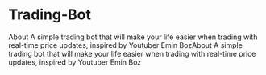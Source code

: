 # Trading-Bot
About A simple trading bot that will make your life easier when trading with real-time price updates, inspired by Youtuber Emin BozAbout A simple trading bot that will make your life easier when trading with real-time price updates, inspired by Youtuber Emin Boz

